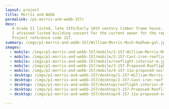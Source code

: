 ```yaml
---
layout: project
title: Morris and Webb
permalink: /p1-morris-and-webb-157/
desc:
   A Grade II listed, late 15th/Early 16th century timber frame house. The property has a 19th century rear extension and alterations by the notable Arts & Crafts architect Philip Webb, for William Morris’ sister, Henrietta. The design of the rear extension contains some interesting features such as a fully glazed roof section above a large window, designed to provide better natural light for Henrietta's needlework. in 1877 William Morris and Philip Webb wrote the manifesto for the Society for the Protection of Ancient Buildings that, as a member, we still support today.<br><br>
   I attained listed building consent for the current owner for the replacement of some modern external doors and the installation of a conservation rooflight and mechanical extract ventilation in the bathroom. While the extent of my commission was fairly minor in scale, it was great to work on a building of such a prominent and influential architect and with a direct connection to two building conservation pioneers.<br><br>
   Project reference code 157.
summary: /imgs/p1-morris-and-webb-157/William-Morris-Much-Hadham-gal.jpg
images:
  - mobile: /imgs/p1-morris-and-webb-157/mobile/1-157-William-Morris-Much-Hadham-Grade-2-Listed-Cottage-m.jpg
  - mobile: /imgs/p1-morris-and-webb-157/mobile/2-157-Cast-iron-rooflight-replacement-listed-building-consent-m.jpg
  - mobile: /imgs/p1-morris-and-webb-157/mobile/rooflight-interior-m.jpg
  - mobile: /imgs/p1-morris-and-webb-157/mobile/3-157-Proposed-Rooflight-3D-Views-m.jpg
  - mobile: /imgs/p1-morris-and-webb-157/mobile/4-157-11a-proposed-sections-m.jpg
  - desktop: /imgs/p1-morris-and-webb-157/desktop/1-157-William-Morris-Much-Hadham-Grade-2-Listed-Cottage-dt.jpg
  - desktop: /imgs/p1-morris-and-webb-157/desktop/2-157-Cast-iron-rooflight-replacement-listed-building-consent-dt.jpg
  - desktop: /imgs/p1-morris-and-webb-157/desktop/rooflight-interior-dt.jpg
  - desktop: /imgs/p1-morris-and-webb-157/desktop/3-157-Proposed-Rooflight-3D-Views-dt.jpg
  - desktop: /imgs/p1-morris-and-webb-157/desktop/4-157-11a-proposed-sections-dt.jpg

---
```

